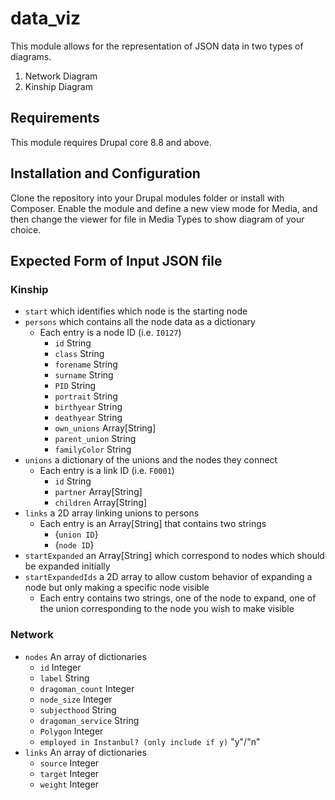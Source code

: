 # data_viz
This module allows for the representation of JSON data in two types of diagrams.
1. Network Diagram
2. Kinship Diagram
## Requirements
This module requires Drupal core 8.8 and above.
## Installation and Configuration
Clone the repository into your Drupal modules folder or install with Composer. Enable the module and define a new view mode for Media, and then change the viewer for file in Media Types to show diagram of your choice.
## Expected Form of Input JSON file
### Kinship
- `start` which identifies which node is the starting node
- `persons` which contains all the node data as a dictionary
    - Each entry is a node ID (i.e. `I0127`)
        - `id` String
        - `class` String
        - `forename` String
        - `surname` String
        - `PID` String
        - `portrait` String
        - `birthyear` String
        - `deathyear` String
        - `own_unions` Array[String]
        - `parent_union` String
        - `familyColor` String
- `unions` a dictionary of the unions and the nodes they connect
    - Each entry is a link ID (i.e. `F0001`)
        - `id` String
        - `partner` Array[String]
        - `children` Array[String]
- `links` a 2D array linking unions to persons
    - Each entry is an Array[String] that contains two strings 
        - {`union ID`}
        - {`node ID`}
- `startExpanded` an Array[String] which correspond to nodes which should be expanded initially
- `startExpandedIds` a 2D array to allow custom behavior of expanding a node but only making a specific node visible
    - Each entry contains two strings, one of the node to expand, one of the union corresponding to the node you wish to make visible
### Network
- `nodes` An array of dictionaries 
    - `id` Integer
    - `label` String
    - `dragoman_count` Integer
    - `node_size` Integer
    - `subjecthood` String
    - `dragoman_service` String
    - `Polygon` Integer
    - `employed in Instanbul? (only include if y)` "y"/"n"
- `links` An array of dictionaries
    - `source` Integer
    - `target` Integer
    - `weight` Integer


